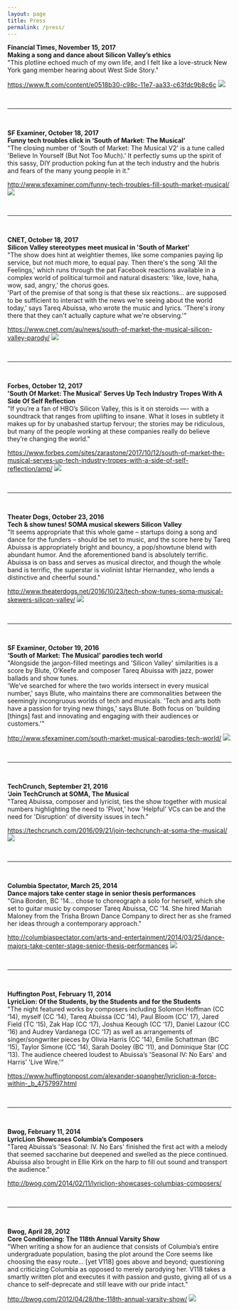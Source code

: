 ```yaml
---
layout: page
title: Press
permalink: /press/
---
```


<b>Financial Times, November 15, 2017</b>
<br><b>Making a song and dance about Silicon Valley’s ethics</b>
<br>"This plotline echoed much of my own life, and I felt like a love-struck New York gang member hearing about West Side Story."

<a href="https://www.ft.com/content/e0518b30-c98c-11e7-aa33-c63fdc9b8c6c" target="blank">https://www.ft.com/content/e0518b30-c98c-11e7-aa33-c63fdc9b8c6c</a>
<img src="/assets/FT2017.jpg">

<br>
<hr>
<br>

<b>SF Examiner, October 18, 2017</b>
<br><b>Funny tech troubles click in ‘South of Market: The Musical’</b>
<br>"The closing number of 'South of Market: The Musical V2' is a tune called 'Believe In Yourself (But Not Too Much).' It perfectly sums up the spirit of this sassy, DIY production poking fun at the tech industry and the hubris and fears of the many young people in it."

<a href="http://www.sfexaminer.com/funny-tech-troubles-fill-south-market-musical/" target="blank">http://www.sfexaminer.com/funny-tech-troubles-fill-south-market-musical/</a>
<img src="/assets/SFExaminer2017.jpg">

<br>
<hr>
<br>

<b>CNET, October 18, 2017</b>
<br><b>Silicon Valley stereotypes meet musical in 'South of Market'</b>
<br>"The show does hint at weightier themes, like some companies paying lip service, but not much more, to equal pay. Then there's the song 'All the Feelings,' which runs through the pat Facebook reactions available in a complex world of political turmoil and natural disasters: 'like, love, haha, wow, sad, angry,' the chorus goes.
<br>'Part of the premise of that song is that these six reactions... are supposed to be sufficient to interact with the news we're seeing about the world today,' says Tareq Abuissa, who wrote the music and lyrics. 'There's irony there that they can't actually capture what we're observing.'"

<a href="https://www.cnet.com/au/news/south-of-market-the-musical-silicon-valley-parody/" target="blank">https://www.cnet.com/au/news/south-of-market-the-musical-silicon-valley-parody/</a>
<img src="/assets/CNET2017.jpg">

<br>
<hr>
<br>

<b>Forbes, October 12, 2017</b>
<br><b>'South Of Market: The Musical' Serves Up Tech Industry Tropes With A Side Of Self Reflection</b>
<br>"If you’re a fan of HBO’s Silicon Valley, this is it on steroids —- with a soundtrack that ranges from uplifting to insane. What it loses in subtlety it makes up for by unabashed startup fervour; the stories may be ridiculous, but many of the people working at these companies really do believe they’re changing the world."


<a href="https://www.forbes.com/sites/zarastone/2017/10/12/south-of-market-the-musical-serves-up-tech-industry-tropes-with-a-side-of-self-reflection/" target="blank">https://www.forbes.com/sites/zarastone/2017/10/12/south-of-market-the-musical-serves-up-tech-industry-tropes-with-a-side-of-self-reflection/amp/</a>
<img src="/assets/Forbes2017.jpg">

<br>
<hr>
<br>

<b>Theater Dogs, October 23, 2016</b>
<br><b>Tech & show tunes! SOMA musical skewers Silicon Valley</b>
<br>"It seems appropriate that this whole game – startups doing a song and dance for the funders – should be set to music, and the score here by Tareq Abuissa is appropriately bright and bouncy, a pop/showtune blend with abundant humor. And the aforementioned band is absolutely terrific. Abuissa is on bass and serves as musical director, and though the whole band is terrific, the superstar is violinist Ishtar Hernandez, who lends a distinctive and cheerful sound."

<a href="http://www.theaterdogs.net/2016/10/23/tech-show-tunes-soma-musical-skewers-silicon-valley/" target="blank">http://www.theaterdogs.net/2016/10/23/tech-show-tunes-soma-musical-skewers-silicon-valley/</a>
<img src="/assets/SOMA Anish.jpg">

<br>
<hr>
<br>

<b>SF Examiner, October 19, 2016</b>
<br><b>‘South of Market: The Musical’ parodies tech world</b>
<br>"Alongside the jargon-filled meetings and 'Silicon Valley' similarities is a score by Blute, O’Keefe and composer Tareq Abuissa with jazz, power ballads and show tunes.
<br>'We’ve searched for where the two worlds intersect in every musical number,' says Blute, who maintains there are commonalities between the seemingly incongruous worlds of tech and musicals. 'Tech and arts both have a passion for trying new things,' says Blute. Both focus on 'building [things] fast and innovating and engaging with their audiences or customers.'"

<a href="http://www.sfexaminer.com/south-market-musical-parodies-tech-world/" target="blank">http://www.sfexaminer.com/south-market-musical-parodies-tech-world/</a>
<img src="/assets/SOMA CTeam.jpg">

<br>
<hr>
<br>

<b>TechCrunch, September 21, 2016</b>
<br><b>‘Join TechCrunch at SOMA, The Musical</b>
<br>"Tareq Abuissa, composer and lyricist, ties the show together with musical numbers highlighting the need to 'Pivot,' how 'Helpful' VCs can be and the need for 'Disruption' of diversity issues in tech."

<a href="https://techcrunch.com/2016/09/21/join-techcrunch-at-soma-the-musical/" target="blank">https://techcrunch.com/2016/09/21/join-techcrunch-at-soma-the-musical/</a>
<img src="/assets/TechCrunch2016.jpg">

<br>
<hr>
<br>

<b>Columbia Spectator, March 25, 2014</b>
<br><b>Dance majors take center stage in senior thesis performances</b>
<br>"Gina Borden, BC '14... chose to choreograph a solo for herself, which she set to guitar music by composer Tareq Abuissa, CC '14. She hired Mariah Maloney from the Trisha Brown Dance Company to direct her as she framed her ideas through a contemporary approach."

<a href="http://columbiaspectator.com/arts-and-entertainment/2014/03/25/dance-majors-take-center-stage-senior-thesis-performances" target="blank">http://columbiaspectator.com/arts-and-entertainment/2014/03/25/dance-majors-take-center-stage-senior-thesis-performances</a>
<img src="/assets/Gina dance thesis.jpg">

<br>
<hr>
<br>

<b>Huffington Post, February 11, 2014</b>
<br><b>LyricLion: Of the Students, by the Students and for the Students</b>
<br>"The night featured works by composers including Solomon Hoffman (CC ‘14), myself (CC ‘14), Tareq Abuissa (CC ‘14), Paul Bloom (CC’ 17), Jared Field (TC ‘15), Zak Hap (CC ‘17), Joshua Keough (CC ‘17), Daniel Lazour (CC ‘16) and Audrey Vardanega (CC ‘17) as well as arrangements of singer/songwriter pieces by Olivia Harris (CC ‘14), Emilie Schattman (BC ‘15), Taylor Simone (CC ‘14), Sarah Dooley (BC ‘11), and Dominique Star (CC ‘13). The audience cheered loudest to Abuissa’s 'Seasonal IV: No Ears' and Harris’ 'Live Wire.'"

<a href="https://www.huffingtonpost.com/alexander-spangher/lyriclion-a-force-within-_b_4757997.html" target="blank">https://www.huffingtonpost.com/alexander-spangher/lyriclion-a-force-within-_b_4757997.html</a>

<br>
<hr>
<br>

<b>Bwog, February 11, 2014</b>
<br><b>LyricLion Showcases Columbia’s Composers</b>
<br>"Tareq Abuissa’s 'Seasonal: IV. No Ears' finished the first act with a melody that seemed saccharine but deepened and swelled as the piece continued.  Abuissa also brought in Ellie Kirk on the harp to fill out sound and transport the audience."

<a href="http://bwog.com/2014/02/11/lyriclion-showcases-columbias-composers/" target="blank">http://bwog.com/2014/02/11/lyriclion-showcases-columbias-composers/</a>

<br>
<hr>
<br>

<b>Bwog, April 28, 2012</b>
<br><b>Core Conditioning: The 118th Annual Varsity Show</b>
<br>"When writing a show for an audience that consists of Columbia’s entire undergraduate population, basing the plot around the Core seems like choosing the easy route... [yet V118] goes above and beyond; questioning and criticizing Columbia as opposed to merely parodying her. V118 takes a smartly written plot and executes it with passion and gusto, giving all of us a chance to self-deprecate and still leave with our pride intact."

<a href="http://bwog.com/2012/04/28/the-118th-annual-varsity-show/" target="blank">http://bwog.com/2012/04/28/the-118th-annual-varsity-show/</a>
<img src="/assets/v118pic.jpg">
